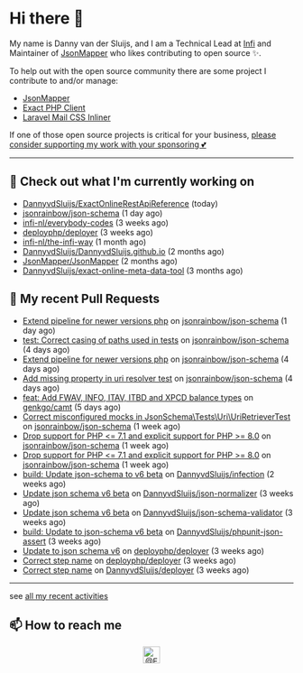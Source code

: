 # Hi there 👋



My name is Danny van der Sluijs, and I am a Technical Lead at [Infi](https://www.infi.nl) and Maintainer of [JsonMapper](https://jsonmapper.net) who likes contributing to open source ✨.

To help out with the open source community there are some project I contribute to and/or manage:
- [JsonMapper](https://github.com/JsonMapper/JsonMapper)
- [Exact PHP Client](https://github.com/picqer/exact-php-client)
- [Laravel Mail CSS Inliner](https://github.com/fedeisas/laravel-mail-css-inliner)

If one of those open source projects is critical for your business, [please consider supporting my work with your sponsoring 💕](https://github.com/sponsors/DannyvdSluijs)

---

## 🔭 Check out what I'm currently working on

- [DannyvdSluijs/ExactOnlineRestApiReference](https://github.com/DannyvdSluijs/ExactOnlineRestApiReference) (today)
- [jsonrainbow/json-schema](https://github.com/jsonrainbow/json-schema) (1 day ago)
- [infi-nl/everybody-codes](https://github.com/infi-nl/everybody-codes) (3 weeks ago)
- [deployphp/deployer](https://github.com/deployphp/deployer) (3 weeks ago)
- [infi-nl/the-infi-way](https://github.com/infi-nl/the-infi-way) (1 month ago)
- [DannyvdSluijs/DannyvdSluijs.github.io](https://github.com/DannyvdSluijs/DannyvdSluijs.github.io) (2 months ago)
- [JsonMapper/JsonMapper](https://github.com/JsonMapper/JsonMapper) (2 months ago)
- [DannyvdSluijs/exact-online-meta-data-tool](https://github.com/DannyvdSluijs/exact-online-meta-data-tool) (3 months ago)

## 🔨 My recent Pull Requests

- [Extend pipeline for newer versions php](https://github.com/jsonrainbow/json-schema/pull/746) on [jsonrainbow/json-schema](https://github.com/jsonrainbow/json-schema) (1 day ago)
- [test: Correct casing of paths used in tests](https://github.com/jsonrainbow/json-schema/pull/745) on [jsonrainbow/json-schema](https://github.com/jsonrainbow/json-schema) (4 days ago)
- [Extend pipeline for newer versions php](https://github.com/jsonrainbow/json-schema/pull/744) on [jsonrainbow/json-schema](https://github.com/jsonrainbow/json-schema) (4 days ago)
- [Add missing property in uri resolver test](https://github.com/jsonrainbow/json-schema/pull/743) on [jsonrainbow/json-schema](https://github.com/jsonrainbow/json-schema) (4 days ago)
- [feat: Add FWAV, INFO, ITAV, ITBD and XPCD balance types](https://github.com/genkgo/camt/pull/157) on [genkgo/camt](https://github.com/genkgo/camt) (5 days ago)
- [Correct misconfigured mocks in JsonSchema\Tests\Uri\UriRetrieverTest ](https://github.com/jsonrainbow/json-schema/pull/741) on [jsonrainbow/json-schema](https://github.com/jsonrainbow/json-schema) (1 week ago)
- [Drop support for PHP &lt;= 7.1 and explicit support for PHP &gt;= 8.0](https://github.com/jsonrainbow/json-schema/pull/740) on [jsonrainbow/json-schema](https://github.com/jsonrainbow/json-schema) (1 week ago)
- [Drop support for PHP &lt;= 7.1 and explicit support for PHP &gt;= 8.0](https://github.com/jsonrainbow/json-schema/pull/739) on [jsonrainbow/json-schema](https://github.com/jsonrainbow/json-schema) (1 week ago)
- [build: Update json-schema to v6 beta](https://github.com/DannyvdSluijs/infection/pull/1) on [DannyvdSluijs/infection](https://github.com/DannyvdSluijs/infection) (2 weeks ago)
- [Update json schema v6 beta](https://github.com/DannyvdSluijs/json-normalizer/pull/1) on [DannyvdSluijs/json-normalizer](https://github.com/DannyvdSluijs/json-normalizer) (3 weeks ago)
- [Update json schema v6 beta](https://github.com/DannyvdSluijs/json-schema-validator/pull/1) on [DannyvdSluijs/json-schema-validator](https://github.com/DannyvdSluijs/json-schema-validator) (3 weeks ago)
- [build: Update to json-schema v6 beta](https://github.com/DannyvdSluijs/phpunit-json-assert/pull/1) on [DannyvdSluijs/phpunit-json-assert](https://github.com/DannyvdSluijs/phpunit-json-assert) (3 weeks ago)
- [Update to json schema v6](https://github.com/deployphp/deployer/pull/3860) on [deployphp/deployer](https://github.com/deployphp/deployer) (3 weeks ago)
- [Correct step name](https://github.com/deployphp/deployer/pull/3859) on [deployphp/deployer](https://github.com/deployphp/deployer) (3 weeks ago)
- [Correct step name](https://github.com/DannyvdSluijs/deployer/pull/1) on [DannyvdSluijs/deployer](https://github.com/DannyvdSluijs/deployer) (3 weeks ago)

---

see [all my recent activities](https://DannyvdSluijs.github.io/recent-work.html)


## 📫 How to reach me

<p align="center">
    <a href="https://twitter.com/EchteDanny" target="blank"><img align="center" src="https://cdn.jsdelivr.net/npm/simple-icons@3.0.1/icons/twitter.svg" alt="@EchteDanny at twitter" height="30" width="30" /></a>
</p>